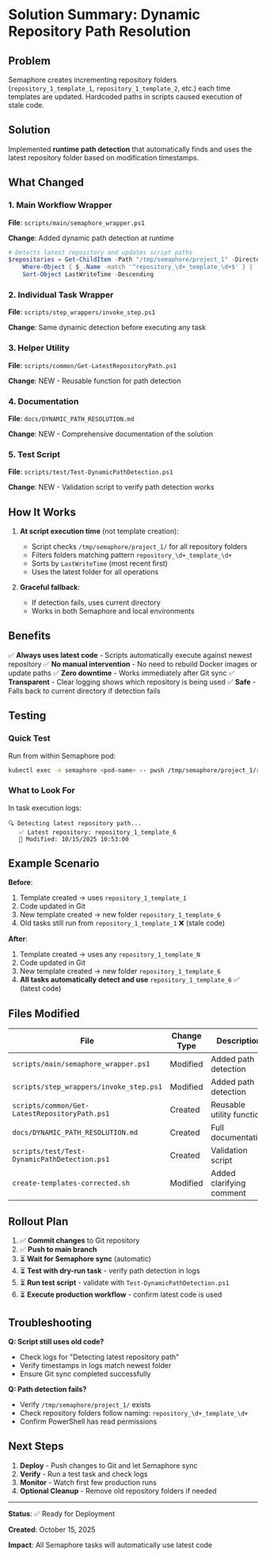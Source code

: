 # Solution Summary: Dynamic Repository Path Resolution

## Problem
Semaphore creates incrementing repository folders (`repository_1_template_1`, `repository_1_template_2`, etc.) each time templates are updated. Hardcoded paths in scripts caused execution of stale code.

## Solution
Implemented **runtime path detection** that automatically finds and uses the latest repository folder based on modification timestamps.

## What Changed

### 1. Main Workflow Wrapper
**File**: `scripts/main/semaphore_wrapper.ps1`

**Change**: Added dynamic path detection at runtime
```powershell
# Detects latest repository and updates script paths
$repositories = Get-ChildItem -Path "/tmp/semaphore/project_1" -Directory | 
    Where-Object { $_.Name -match '^repository_\d+_template_\d+$' } |
    Sort-Object LastWriteTime -Descending
```

### 2. Individual Task Wrapper
**File**: `scripts/step_wrappers/invoke_step.ps1`

**Change**: Same dynamic detection before executing any task

### 3. Helper Utility
**File**: `scripts/common/Get-LatestRepositoryPath.ps1`

**Change**: NEW - Reusable function for path detection

### 4. Documentation
**File**: `docs/DYNAMIC_PATH_RESOLUTION.md`

**Change**: NEW - Comprehensive documentation of the solution

### 5. Test Script
**File**: `scripts/test/Test-DynamicPathDetection.ps1`

**Change**: NEW - Validation script to verify path detection works

## How It Works

1. **At script execution time** (not template creation):
   - Script checks `/tmp/semaphore/project_1/` for all repository folders
   - Filters folders matching pattern `repository_\d+_template_\d+`
   - Sorts by `LastWriteTime` (most recent first)
   - Uses the latest folder for all operations

2. **Graceful fallback**:
   - If detection fails, uses current directory
   - Works in both Semaphore and local environments

## Benefits

✅ **Always uses latest code** - Scripts automatically execute against newest repository
✅ **No manual intervention** - No need to rebuild Docker images or update paths
✅ **Zero downtime** - Works immediately after Git sync
✅ **Transparent** - Clear logging shows which repository is being used
✅ **Safe** - Falls back to current directory if detection fails

## Testing

### Quick Test
Run from within Semaphore pod:
```bash
kubectl exec -n semaphore <pod-name> -- pwsh /tmp/semaphore/project_1/repository_1_template_X/scripts/test/Test-DynamicPathDetection.ps1
```

### What to Look For
In task execution logs:
```
🔍 Detecting latest repository path...
   ✅ Latest repository: repository_1_template_6
   📅 Modified: 10/15/2025 10:53:00
```

## Example Scenario

**Before**:
1. Template created → uses `repository_1_template_1`
2. Code updated in Git
3. New template created → new folder `repository_1_template_6`
4. Old tasks still run from `repository_1_template_1` ❌ (stale code)

**After**:
1. Template created → uses any `repository_1_template_N`
2. Code updated in Git  
3. New template created → new folder `repository_1_template_6`
4. **All tasks automatically detect and use** `repository_1_template_6` ✅ (latest code)

## Files Modified

| File | Change Type | Description |
|------|-------------|-------------|
| `scripts/main/semaphore_wrapper.ps1` | Modified | Added path detection |
| `scripts/step_wrappers/invoke_step.ps1` | Modified | Added path detection |
| `scripts/common/Get-LatestRepositoryPath.ps1` | Created | Reusable utility function |
| `docs/DYNAMIC_PATH_RESOLUTION.md` | Created | Full documentation |
| `scripts/test/Test-DynamicPathDetection.ps1` | Created | Validation script |
| `create-templates-corrected.sh` | Modified | Added clarifying comment |

## Rollout Plan

1. ✅ **Commit changes** to Git repository
2. ✅ **Push to main branch**
3. ⏳ **Wait for Semaphore sync** (automatic)
4. ⏳ **Test with dry-run task** - verify path detection in logs
5. ⏳ **Run test script** - validate with `Test-DynamicPathDetection.ps1`
6. ⏳ **Execute production workflow** - confirm latest code is used

## Troubleshooting

**Q: Script still uses old code?**
- Check logs for "Detecting latest repository path"
- Verify timestamps in logs match newest folder
- Ensure Git sync completed successfully

**Q: Path detection fails?**
- Verify `/tmp/semaphore/project_1/` exists
- Check repository folders follow naming: `repository_\d+_template_\d+`
- Confirm PowerShell has read permissions

## Next Steps

1. **Deploy** - Push changes to Git and let Semaphore sync
2. **Verify** - Run a test task and check logs
3. **Monitor** - Watch first few production runs
4. **Optional Cleanup** - Remove old repository folders if needed

---

**Status**: ✅ Ready for Deployment

**Created**: October 15, 2025

**Impact**: All Semaphore tasks will automatically use latest code

